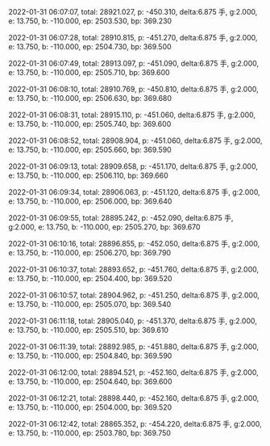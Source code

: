 2022-01-31 06:07:07, total: 28921.027, p: -450.310, delta:6.875 手, g:2.000, e: 13.750, b: -110.000, ep: 2503.530, bp: 369.230

2022-01-31 06:07:28, total: 28910.815, p: -451.270, delta:6.875 手, g:2.000, e: 13.750, b: -110.000, ep: 2504.730, bp: 369.500

2022-01-31 06:07:49, total: 28913.097, p: -451.090, delta:6.875 手, g:2.000, e: 13.750, b: -110.000, ep: 2505.710, bp: 369.600

2022-01-31 06:08:10, total: 28910.769, p: -450.810, delta:6.875 手, g:2.000, e: 13.750, b: -110.000, ep: 2506.630, bp: 369.680

2022-01-31 06:08:31, total: 28915.110, p: -451.060, delta:6.875 手, g:2.000, e: 13.750, b: -110.000, ep: 2505.740, bp: 369.600

2022-01-31 06:08:52, total: 28908.904, p: -451.060, delta:6.875 手, g:2.000, e: 13.750, b: -110.000, ep: 2505.660, bp: 369.590

2022-01-31 06:09:13, total: 28909.658, p: -451.170, delta:6.875 手, g:2.000, e: 13.750, b: -110.000, ep: 2506.110, bp: 369.660

2022-01-31 06:09:34, total: 28906.063, p: -451.120, delta:6.875 手, g:2.000, e: 13.750, b: -110.000, ep: 2506.000, bp: 369.640

2022-01-31 06:09:55, total: 28895.242, p: -452.090, delta:6.875 手, g:2.000, e: 13.750, b: -110.000, ep: 2505.270, bp: 369.670

2022-01-31 06:10:16, total: 28896.855, p: -452.050, delta:6.875 手, g:2.000, e: 13.750, b: -110.000, ep: 2506.270, bp: 369.790

2022-01-31 06:10:37, total: 28893.652, p: -451.760, delta:6.875 手, g:2.000, e: 13.750, b: -110.000, ep: 2504.400, bp: 369.520

2022-01-31 06:10:57, total: 28904.962, p: -451.250, delta:6.875 手, g:2.000, e: 13.750, b: -110.000, ep: 2505.070, bp: 369.540

2022-01-31 06:11:18, total: 28905.040, p: -451.370, delta:6.875 手, g:2.000, e: 13.750, b: -110.000, ep: 2505.510, bp: 369.610

2022-01-31 06:11:39, total: 28892.985, p: -451.880, delta:6.875 手, g:2.000, e: 13.750, b: -110.000, ep: 2504.840, bp: 369.590

2022-01-31 06:12:00, total: 28894.521, p: -452.160, delta:6.875 手, g:2.000, e: 13.750, b: -110.000, ep: 2504.640, bp: 369.600

2022-01-31 06:12:21, total: 28898.440, p: -452.160, delta:6.875 手, g:2.000, e: 13.750, b: -110.000, ep: 2504.000, bp: 369.520

2022-01-31 06:12:42, total: 28865.352, p: -454.220, delta:6.875 手, g:2.000, e: 13.750, b: -110.000, ep: 2503.780, bp: 369.750